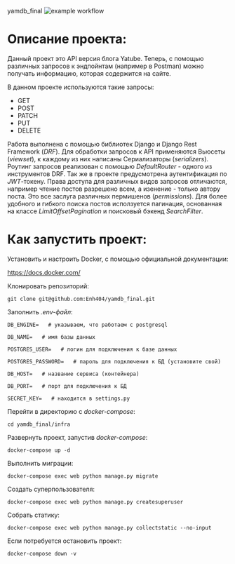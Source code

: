 yamdb_final
![example workflow](https://github.com/Enh404/yamdb_final/actions/workflows/yamdb_workflow.yml/badge.svg)
# Описание проекта:

Данный проект это API версия блога Yatube. Теперь, с помощью различных запросов к эндпойнтам (например в Postman) можно получать информацию, которая содержится на сайте.

В данном проекте используются такие запросы:
- GET
- POST 
- PATCH 
- PUT 
- DELETE

Работа выполнена с помощью библиотек Django и Django Rest Framework (*DRF*). Для обработки запросов к API применяются Вьюсеты (*viewset*), к каждому из них написаны Сериализаторы (*serializers*). Роутинг запросов реализован с помощью *DefaultRouter* - одного из инструментов DRF. Так же в проекте предусмотрена аутентификация по *JWT*-токену. Права доступа для различных видов запросов отличаются, например чтение постов разрешено всем, а изенение - только автору поста. Это все заслуга различных пермишенов (*permissions*). Для более удобного и гибкого поиска постов исползуется пагинация, основанная на классе *LimitOffsetPagination* и поисковый бэкенд *SearchFilter*.

# Как запустить проект:

Установить и настроить Docker, с помощью официальной документации:

https://docs.docker.com/

Клонировать репозиторий:

`git clone git@github.com:Enh404/yamdb_final.git`

Заполнить _.env-файл_:

```DB_ENGINE=   # указываем, что работаем с postgresql```

```DB_NAME=   # имя базы данных```

```POSTGRES_USER=   # логин для подключения к базе данных```

```POSTGRES_PASSWORD=   # пароль для подключения к БД (установите свой)```

```DB_HOST=   # название сервиса (контейнера)```

```DB_PORT=   # порт для подключения к БД```

```SECRET_KEY=   # находится в settings.py```

 Перейти в директорию с _docker-compose_:

`cd yamdb_final/infra`

Развернуть проект, запустив _docker-compose_:

`docker-compose up -d`

Выполнить миграции:

`docker-compose exec web python manage.py migrate`

Создать суперпользователя:

`docker-compose exec web python manage.py createsuperuser`

Собрать статику:

`docker-compose exec web python manage.py collectstatic --no-input`

Если потребуется остановить проект:

`docker-compose down -v`
